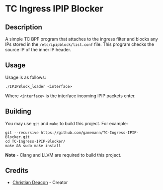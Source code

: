 # TC Ingress IPIP Blocker
## Description
A simple TC BPF program that attaches to the ingress filter and blocks any IPs stored in the `/etc/ipipblock/list.conf` file. This program checks the source IP of the inner IP header.

## Usage
Usage is as follows:

```
./IPIPBlock_loader <interface>
```

Where `<interface>` is the interface incoming IPIP packets enter.

## Building
You may use `git` and `make` to build this project. For example:

```
git --recursive https://github.com/gamemann/TC-Ingress-IPIP-Blocker.git
cd TC-Ingress-IPIP-Blocker/
make && sudo make install
```

**Note** - Clang and LLVM are required to build this project.

## Credits
* [Christian Deacon](https://www.linkedin.com/in/christian-deacon-902042186/) - Creator